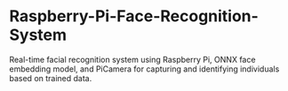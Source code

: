 # Raspberry-Pi-Face-Recognition-System
Real-time facial recognition system using Raspberry Pi, ONNX face embedding model, and PiCamera for capturing and identifying individuals based on trained data.
